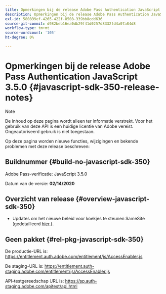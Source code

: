 ```yaml
---
title: Opmerkingen bij de release Adobe Pass Authentication JavaScript 3.5.0
description: Opmerkingen bij de release Adobe Pass Authentication JavaScript 3.5.0
exl-id: 580839ef-4265-422f-8508-339bb8cdd636
source-git-commit: d982beb16ea0db29f41d0257d8332fd4a07a84d8
workflow-type: tm+mt
source-wordcount: '105'
ht-degree: 0%

---
```


# Opmerkingen bij de release Adobe Pass Authentication JavaScript 3.5.0 {#javascript-sdk-350-release-notes}

>[!NOTE]
>
>De inhoud op deze pagina wordt alleen ter informatie verstrekt. Voor het gebruik van deze API is een huidige licentie van Adobe vereist. Ongeautoriseerd gebruik is niet toegestaan.

Op deze pagina worden nieuwe functies, wijzigingen en bekende problemen met deze release beschreven:

## Buildnummer {#build-no-javascript-sdk-350}

Adobe Pass-verificatie: JavaScript 3.5.0

Datum van de versie: **02/14/2020**


## Overzicht van release {#overview-javascript-sdk-350}

* Updates om het nieuwe beleid voor koekjes te steunen SameSite (gedetailleerd [ hier ](https://datatracker.ietf.org/doc/html/draft-ietf-httpbis-cookie-same-site-00)).


## Geen pakket {#rel-pkg-javascript-sdk-350}

De productie-URL is: https://entitlement.auth.adobe.com/entitlement/js/AccessEnabler.js

De staging-URL is: https://entitlement.auth-staging.adobe.com/entitlement/js/AccessEnabler.js

API-testgereedschap URL is: https://sp.auth-staging.adobe.com/apitest/api.html
